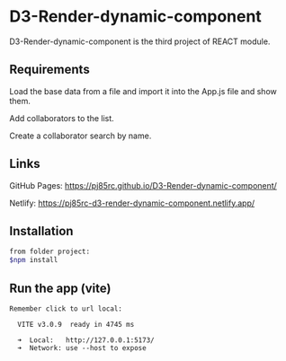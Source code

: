 # D3-Render-dynamic-component

D3-Render-dynamic-component is the third project of REACT module. 

## Requirements

Load the base data from a file and import it into the App.js file and
show them.

Add collaborators to the list.

Create a collaborator search by name.

## Links
GitHub Pages: https://pj85rc.github.io/D3-Render-dynamic-component/

Netlify: https://pj85rc-d3-render-dynamic-component.netlify.app/

## Installation

```bash - vite
from folder project:
$npm install
```

## Run the app (vite)
```$npm run dev
Remember click to url local:

  VITE v3.0.9  ready in 4745 ms

  ➜  Local:   http://127.0.0.1:5173/
  ➜  Network: use --host to expose
```